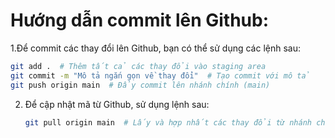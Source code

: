 # Hướng dẫn commit lên Github: 
1.Để commit các thay đổi lên Github, bạn có thể sử dụng các lệnh sau:
   ```bash
   git add .  # Thêm tất cả các thay đổi vào staging area
   git commit -m "Mô tả ngắn gọn về thay đổi"  # Tạo commit với mô tả
   git push origin main  # Đẩy commit lên nhánh chính (main)
   ```

2. Để cập nhật mã từ Github, sử dụng lệnh sau:
   ```bash
   git pull origin main  # Lấy và hợp nhất các thay đổi từ nhánh chính (main)
   ```
